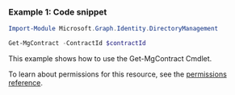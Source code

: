 ### Example 1: Code snippet

```powershellImport-Module Microsoft.Graph.Identity.DirectoryManagement

Get-MgContract -ContractId $contractId
```
This example shows how to use the Get-MgContract Cmdlet.
To learn about permissions for this resource, see the [permissions reference](/graph/permissions-reference).

